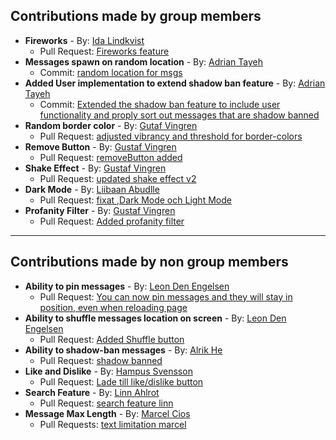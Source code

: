 ## Contributions made by group members
* **Fireworks** - By: [Ida Lindkvist](https://github.com/MetalMuffin)
    * Pull Request: [Fireworks feature](https://github.com/AdrianTayeh/fe24-versionshantering-gritsquare-grupp2/pull/11)
* **Messages spawn on random location** - By: [Adrian Tayeh](https://github.com/AdrianTayeh)
    * Commit: [random location for msgs](https://github.com/AdrianTayeh/fe24-versionshantering-gritsquare-grupp2/commit/af89d669b1d0ce74bf8fb9783e4dba9570c23154)
* **Added User implementation to extend shadow ban feature** - By: [Adrian Tayeh](https://github.com/AdrianTayeh)
    * Commit: [Extended the shadow ban feature to include user functionality and proply sort out messages that are shadow banned](https://github.com/AdrianTayeh/fe24-versionshantering-gritsquare-grupp2/commit/3d8542211fffb6e9fec340af89bdca621a08dd73)
* **Random border color** - By: [Gutaf Vingren](https://github.com/Sparven0)
    * Pull Request: [adjusted vibrancy and threshold for border-colors](https://github.com/AdrianTayeh/fe24-versionshantering-gritsquare-grupp2/pull/11)
* **Remove Button** - By: [Gustaf Vingren](https://github.com/Sparven0)
    * Pull Request: [removeButton added](https://github.com/AdrianTayeh/fe24-versionshantering-gritsquare-grupp2/pull/7)
* **Shake Effect** - By: [Gustaf Vingren](https://github.com/Sparven0)
    * Pull Request: [updated shake effect v2](https://github.com/AdrianTayeh/fe24-versionshantering-gritsquare-grupp2/pull/10)
* **Dark Mode** - By: [Liibaan Abudlle](https://github.com/Azralii)
    * Pull Request: [fixat ,Dark Mode och Light Mode](https://github.com/AdrianTayeh/fe24-versionshantering-gritsquare-grupp2/pull/13)
* **Profanity Filter** - By: [Gustaf Vingren](https://github.com/Sparven0)
    * Pull Request: [Added profanity filter](https://github.com/AdrianTayeh/fe24-versionshantering-gritsquare-grupp2/pull/15)
---
## Contributions made by non group members
* **Ability to pin messages** - By: [Leon Den Engelsen](https://github.com/leondenengelsen)
    * Pull Request: [You can now pin messages and they will stay in position, even when reloading page](https://github.com/AdrianTayeh/fe24-versionshantering-gritsquare-grupp2/pull/20)
* **Ability to shuffle messages location on screen** - By: [Leon Den Engelsen](https://github.com/leondenengelsen)
    * Pull Request: [Added Shuffle button](https://github.com/AdrianTayeh/fe24-versionshantering-gritsquare-grupp2/pull/17)
* **Ability to shadow-ban messages** - By: [Alrik He](https://github.com/Timearchitect)
    * Pull Request: [shadow banned](https://github.com/AdrianTayeh/fe24-versionshantering-gritsquare-grupp2/pull/8)
* **Like and Dislike** - By: [Hampus Svensson](https://github.com/Hampeeeeeee)
    * Pull Request: [Lade till like/dislike button](https://github.com/AdrianTayeh/fe24-versionshantering-gritsquare-grupp2/pull/23)
* **Search Feature** - By: [Linn Ahlrot](https://github.com/munchkin870411)
    * Pull Request: [search feature linn](https://github.com/AdrianTayeh/fe24-versionshantering-gritsquare-grupp2/pull/24)
* **Message Max Length** - By: [Marcel Cios](https://github.com/Marvelmta)
    * Pull Requests: [text limitation marcel](https://github.com/AdrianTayeh/fe24-versionshantering-gritsquare-grupp2/pull/26)